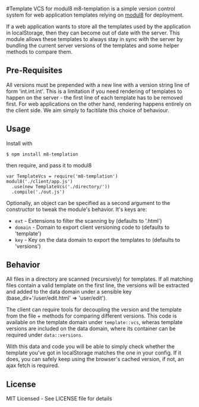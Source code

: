 #Template VCS for modul8
m8-templation is a simple version control system for web application templates relying on [modul8](https://github.com/clux/modul8) for deployment.

If a web application wants to store all the templates used by the application in localStorage, then they can become out of date with the server.
This module allows these templates to always stay in sync with the server by bundling the current server versions of the templates and some helper methods to compare them.

## Pre-Requisites
All versions must be prepended with a new line with a version string line of form 'int.int.int'.
This is a limitation if you need rendering of templates to happen on the server - the first line of each template has to be removed first.
For web applications on the other hand, rendering happens entirely on the client side. We aim simply to facitilate this choice of behaviour.

## Usage
Install with

    $ npm install m8-templation

then require, and pass it to modul8

    var TemplateVcs = require('m8-templation')
    modul8('./client/app.js')
      .use(new TemplateVcs('./directory/'))
      .compile('./out.js')

Optionally, an object can be specified as a second argument to the constructor to tweak the module's behavior. It's keys are:

- `ext` - Extensions to filter the scanning by (defaults to '.html')
- `domain` - Domain to export client versioning code to (defaults to 'template')
- `key` - Key on the data domain to export the templates to (defaults to 'versions')


## Behavior
All files in a directory are scanned (recursively) for templates. If all matching files contain a valid template on the first line,
the versions will be extracted and added to the data domain under a sensible key (base_dir+'/user/edit.html' => 'user/edit').

The client can require tools for decoupling the version and the template from the file + methods for comparing different versions.
This code is available on the template domain under `template::vcs`, wheras template versions are included on the data domain, where its container can be
required under `data::versions`.

With this data and code you will be able to simply check whether the template you've got in localStorage matches the one in your config.
If it does, you can safely keep using the browser's cached version, if not, an ajax fetch is required.


## License
MIT Licensed - See LICENSE file for details
